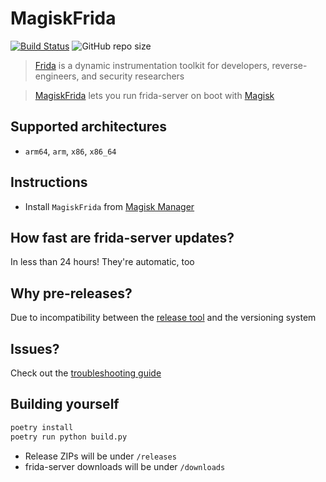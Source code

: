 # MagiskFrida
[![Build Status](https://cloud.drone.io/api/badges/ViRb3/magisk-frida/status.svg)](https://cloud.drone.io/ViRb3/magisk-frida)
![GitHub repo size](https://img.shields.io/github/repo-size/ViRb3/magisk-frida)

> [Frida](https://frida.re) is a dynamic instrumentation toolkit for developers, reverse-engineers, and security researchers

> [MagiskFrida](README.md) lets you run frida-server on boot with [Magisk](https://github.com/topjohnwu/Magisk)

## Supported architectures
- `arm64`, `arm`, `x86`, `x86_64`

## Instructions
- Install `MagiskFrida` from [Magisk Manager](https://github.com/topjohnwu/Magisk)

## How fast are frida-server updates?
In less than 24 hours! They're automatic, too

## Why pre-releases?
Due to incompatibility between the [release tool](https://github.com/release-it/release-it) and the versioning system

## Issues?
Check out the [troubleshooting guide](TROUBLESHOOTING.md)

## Building yourself

```bash
poetry install
poetry run python build.py
```

- Release ZIPs will be under `/releases`
- frida-server downloads will be under `/downloads`
